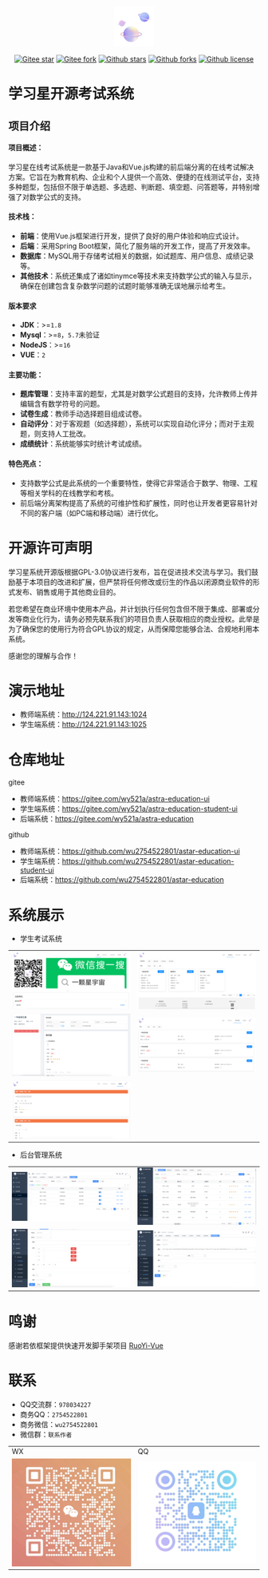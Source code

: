 <p></p>
<p></p>

<p align="center">
<a href="https://gitee.com/wy521a/astra-education" target="_blank">
 <img src="./demo/logo/logo.png" height="80"/>
<a/>
</p>

<div align="center">

[![Gitee star](https://gitee.com/wy521a/astra-education/badge/star.svg)](https://gitee.com/wy521a/astra-education)
[![Gitee fork](https://gitee.com/wy521a/astra-education/badge/fork.svg)](https://gitee.com/wy521a/astra-education)
[![Github stars](https://img.shields.io/github/stars/wu2754522801/astar-education)](https://github.com/wu2754522801/astar-education)
[![Github forks](https://img.shields.io/github/forks/wu2754522801/astar-education)](https://github.com/wu2754522801/astar-education)
[![Github license](https://img.shields.io/github/license/wu2754522801/astar-education)](https://img.shields.io/github/license/wu2754522801/astar-education)

</div>

# 学习星开源考试系统

## 项目介绍

#### 项目概述：

学习星在线考试系统是一款基于Java和Vue.js构建的前后端分离的在线考试解决方案。它旨在为教育机构、企业和个人提供一个高效、便捷的在线测试平台，支持多种题型，包括但不限于单选题、多选题、判断题、填空题、问答题等，并特别增强了对数学公式的支持。

#### 技术栈：

- **前端**：使用Vue.js框架进行开发，提供了良好的用户体验和响应式设计。
- **后端**：采用Spring Boot框架，简化了服务端的开发工作，提高了开发效率。
- **数据库**：MySQL用于存储考试相关的数据，如试题库、用户信息、成绩记录等。
- **其他技术**：系统还集成了诸如tinymce等技术来支持数学公式的输入与显示，确保在创建包含复杂数学问题的试题时能够准确无误地展示给考生。

#### 版本要求
- **JDK**：>=`1.8`
- **Mysql**：>=`8`，`5.7`未验证
- **NodeJS**：>=`16`
- **VUE**：`2`

#### 主要功能：

- **题库管理**：支持丰富的题型，尤其是对数学公式题目的支持，允许教师上传并编辑含有数学符号的问题。
- **试卷生成**：教师手动选择题目组成试卷。
- **自动评分**：对于客观题（如选择题），系统可以实现自动化评分；而对于主观题，则支持人工批改。
- **成绩统计**：系统能够实时统计考试成绩。

#### 特色亮点：

- 支持数学公式是此系统的一个重要特性，使得它非常适合于数学、物理、工程等相关学科的在线教学和考核。
- 前后端分离架构提高了系统的可维护性和扩展性，同时也让开发者更容易针对不同的客户端（如PC端和移动端）进行优化。

# 开源许可声明

学习星系统开源版根据GPL-3.0协议进行发布，旨在促进技术交流与学习。我们鼓励基于本项目的改进和扩展，但严禁将任何修改或衍生的作品以闭源商业软件的形式发布、销售或用于其他商业目的。

若您希望在商业环境中使用本产品，并计划执行任何包含但不限于集成、部署或分发等商业化行为，请务必预先联系我们的项目负责人获取相应的商业授权。此举是为了确保您的使用行为符合GPL协议的规定，从而保障您能够合法、合规地利用本系统。

感谢您的理解与合作！

# 演示地址

* 教师端系统：http://124.221.91.143:1024
* 学生端系统：http://124.221.91.143:1025

# 仓库地址
gitee
* 教师端系统：https://gitee.com/wy521a/astra-education-ui
* 学生端系统：https://gitee.com/wy521a/astra-education-student-ui
* 后端系统：https://gitee.com/wy521a/astra-education

github
* 教师端系统：https://github.com/wu2754522801/astar-education-ui
* 学生端系统：https://github.com/wu2754522801/astar-education-student-ui
* 后端系统：https://github.com/wu2754522801/astar-education


# 系统展示

* 学生考试系统
<table>
    <tr>
        <td><img src="./demo/xsshouye.png"/></td>
        <td><img src="./demo/xskaoshi.png"/></td>
    </tr>
    <tr>
        <td><img src="./demo/xskaoshixiangqing.png"/></td>
        <td><img src="./demo/xskaoshijilu.png"/></td>
    </tr>
    <tr>
        <td><img src="./demo/xscuotiji.png"/></td>
    </tr>
</table>

* 后台管理系统

<table>
    <tr>
        <td><img src="./demo/shijuan.png"/></td>
        <td><img src="./demo/tiku.png"/></td>
    </tr>
    <tr>
        <td><img src="./demo/danxuan.png"/></td>
        <td><img src="./demo/tiankongti.png"/></td>
    </tr>
</table>

# 鸣谢

感谢若依框架提供快速开发脚手架项目
<a href="https://gitee.com/y_project/RuoYi-Vue">RuoYi-Vue</a>

# 联系

* QQ交流群：`978034227`
* 商务QQ：`2754522801`
* 商务微信：`wu2754522801`
* 微信群：`联系作者`

<table>
    <tr>
        <td>WX</td>
        <td>QQ</td>
    </tr>
    <tr>
        <td><img src="./demo/WX.png"/></td>
        <td><img src="./demo/QQ.png"/></td>
    </tr>
</table>